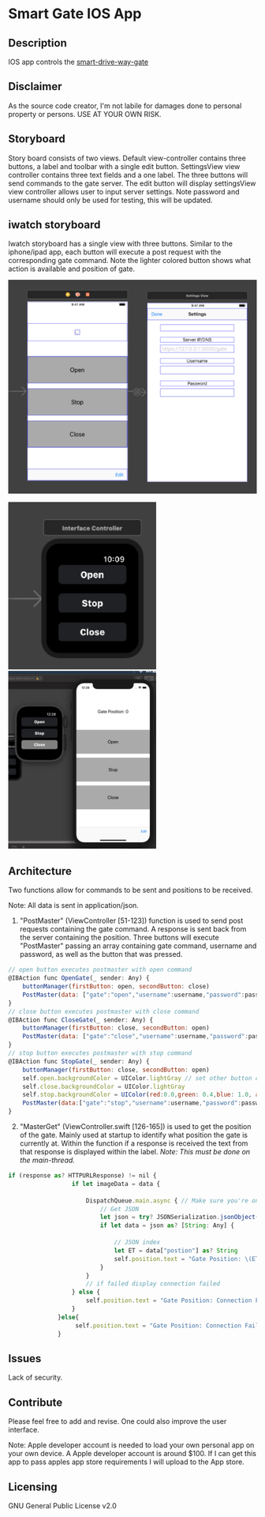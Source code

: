 # Smart Gate IOS App

## Description

IOS app controls the <a href = "https://github.com/MitchTODO/Smart-driveway-gate">smart-drive-way-gate</a>

## Disclaimer

As the source code creator, I'm not labile for damages done to personal property or persons. USE AT YOUR OWN RISK.

## Storyboard

Story board consists of two views. Default view-controller contains three buttons, a label and toolbar with a single edit button. SettingsView view controller contains three text fields and a one label. The three buttons will send commands to the gate server. The edit button will display settingsView view controller allows user to input server settings. Note password and username should only be used for testing, this will be updated.

## iwatch storyboard 

Iwatch storyboard has a single view with three buttons. Similar to the iphone/ipad app, each button will execute a post request with the corresponding gate command. Note the lighter colored button shows what action is available and position of gate.

![alt text](readmepic/newUI.png "Layout")


<div>
<img src="readmepic/iwatchUI.png" alt="view1" width="300"/>

<img src="readmepic/watchApp.png" alt="view2" width="300"/>
</div>


## Architecture

Two functions allow for commands to be sent and positions to be received.

Note: All data is sent in application/json.

1. "PostMaster" (ViewController [51-123]) function is used to send post requests containing the gate command. A response is sent back from the server containing the position. Three buttons will execute "PostMaster" passing an array containing gate command, username and password, as well as the button that was pressed.

```js
// open button executes postmaster with open command
@IBAction func OpenGate(_ sender: Any) {
    buttonManager(firstButton: open, secondButton: close)
    PostMaster(data: ["gate":"open","username":username,"password":password],buttonName: self.open)
}
// close button executes postmaster with close command
@IBAction func CloseGate(_ sender: Any) {
    buttonManager(firstButton: close, secondButton: open)
    PostMaster(data: ["gate":"close","username":username,"password":password],buttonName: self.close)
}
// stop button executes postmaster with stop command
@IBAction func StopGate(_ sender: Any) {
    buttonManager(firstButton: close, secondButton: open)
    self.open.backgroundColor = UIColor.lightGray // set other button color default gray
    self.close.backgroundColor = UIColor.lightGray
    self.stop.backgroundColor = UIColor(red:0.0,green: 0.4,blue: 1.0, alpha: 0.5) // stop button is blue
    PostMaster(data:["gate":"stop","username":username,"password":password],buttonName: self.stop)
}

```


2. "MasterGet" (ViewController.swift [126-165]) is used to get the position of the gate. Mainly used at startup to identify what position the gate is currently at. Within the function if a response is received the text from that response is displayed within the label. <i>Note: This must be done on the main-thread.</i>

```js
if (response as? HTTPURLResponse) != nil {
                  if let imageData = data {

                      DispatchQueue.main.async { // Make sure you're on the main thread here
                          // Get JSON
                          let json = try? JSONSerialization.jsonObject(with: imageData, options: [])
                          if let data = json as? [String: Any] {

                              // JSON index
                              let ET = data["postion"] as? String
                              self.position.text = "Gate Position: \(ET ?? "Connection Failed")"
                          }
                      }
                      // if failed display connection failed
                  } else {
                      self.position.text = "Gate Position: Connection Failed"
                  }
              }else{
                   self.position.text = "Gate Position: Connection Failed"
              }
```

## Issues

Lack of security.


## Contribute

Please feel free to add and revise. One could also improve the user interface.

Note: Apple developer account is needed to load your own personal app on your own device. A Apple developer account is around $100. If I can get this app to pass apples app store requirements I will upload to the App store.


## Licensing


GNU General Public License v2.0
